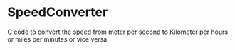 # SpeedConverter
C code to convert the speed from meter per second to Kilometer per hours or miles per minutes or vice versa
